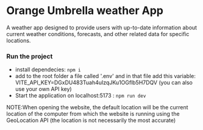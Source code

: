# Orange Umbrella weather App
A weather app  designed to provide users with up-to-date information about current weather conditions, forecasts, and other related data for specific locations. 

### Run the project
- install dependecies: ```npm i``` 
- add to the root folder a file called '.env' and in that file add this variable: VITE_API_KEY=DGxDU483Tuah4uIzqJKu1OGflb5H7DQV (you can also use your own API key) 
- Start the application on localhost:5173 : ```npm run dev ```

NOTE:When opening the website, the default location will be the current location of the computer from which the website is running using the GeoLocation API (the location is not necessarily the most accurate)
